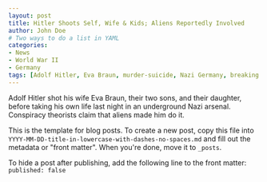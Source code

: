 ```yaml
---
layout: post
title: Hitler Shoots Self, Wife & Kids; Aliens Reportedly Involved
author: John Doe
# Two ways to do a list in YAML
categories:
- News
- World War II
- Germany
tags: [Adolf Hitler, Eva Braun, murder-suicide, Nazi Germany, breaking news, aliens, conspiracy theories]
---
```

Adolf Hitler shot his wife Eva Braun, their two sons, and their daughter, before taking his own life last night in an underground Nazi arsenal. Conspiracy theorists claim that aliens made him do it.

This is the template for blog posts. To create a new post, copy this file into `YYYY-MM-DD-title-in-lowercase-with-dashes-no-spaces.md` and fill out the metadata or "front matter". When you're done, move it to `_posts`.

To hide a post after publishing, add the following line to the front matter: `published: false`
